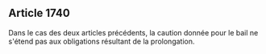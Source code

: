 Article 1740
----
Dans le cas des deux articles précédents, la caution donnée pour le bail ne
s'étend pas aux obligations résultant de la prolongation.
